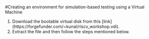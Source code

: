 #Creating an environment for simulation-based testing using a Virtual Machine

 <ol>
 <li> Download the bootable virtual disk from this [link](https://forgefunder.com/~kunal/riscv_workshop.vdi). </li>
 <li> Extract the file and then follow the steps mentioned below. </li>
 </ol>
